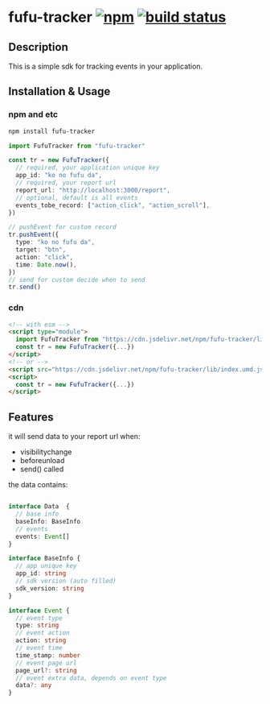 # fufu-tracker [![npm](https://img.shields.io/npm/v/fufu-tracker.svg)](https://www.npmjs.com/package/fufu-tracker) [![build status](https://github.com/huamurui/fufu-tracker/actions/workflows/npm-publish.yml/badge.svg?branch=main)](https://github.com/huamurui/fufu-tracker/actions/workflows/npm-publish.yml)

## Description

This is a simple sdk for tracking events in your application.

## Installation & Usage

### npm and etc

```bash
npm install fufu-tracker
```

```typescript
import FufuTracker from "fufu-tracker"

const tr = new FufuTracker({
  // required, your application unique key
  app_id: "ko no fufu da", 
  // required, your report url
  report_url: "http://localhost:3000/report", 
  // optional, default is all events
  events_tobe_record: ["action_click", "action_scroll"],
})

// pushEvent for custom record
tr.pushEvent({
  type: "ko no fufu da",
  target: "btn",
  action: "click",
  time: Date.now(),
})
// send for custom decide when to send
tr.send()
```

### cdn

```html
<!-- with esm -->
<script type="module">
  import FufuTracker from "https://cdn.jsdelivr.net/npm/fufu-tracker/lib/index.esm.js"
  const tr = new FufuTracker({...})
</script>
<!-- or -->
<script src="https://cdn.jsdelivr.net/npm/fufu-tracker/lib/index.umd.js"></script>
<script>
  const tr = new FufuTracker({...})
</script>
```

## Features

it will send data to your report url when:
- visibilitychange
- beforeunload
- send() called

the data contains:

```typescript

interface Data  {
  // base info
  baseInfo: BaseInfo
  // events
  events: Event[]
}

interface BaseInfo {
  // app unique key
  app_id: string 
  // sdk version (auto filled)
  sdk_version: string 
}

interface Event {
  // event type
  type: string
  // event action
  action: string
  // event time
  time_stamp: number
  // event page url
  page_url?: string
  // event extra data, depends on event type
  data?: any
}
```

